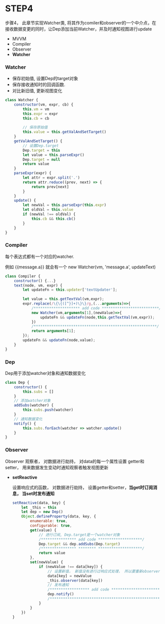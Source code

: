 # STEP4
步骤4， 此章节实现Watcher类, 将其作为comiler和observer的一个中介点，在接收数据变更的同时，让Dep添加当前Watcher，并及时通知视图进行update
* MVVM 
* Compiler
* Observer 
* **Watcher**



### Watcher

* 保存初始值, 设置Dep的target对象
* 保存接收通知时的回调函数.
*  对比新旧值, 更新视图变化

```js
class Watcher {
	constructor(vm, expr, cb) {
        this.vm = vm
        this.expr = expr
        this.cb = cb
        
        // 保存原始值
        this.value = this.getValAndSetTarget()
    }
    getValAndSetTarget() {
        // 设置Dep.target 
    	Dep.target = this
        let value = this.parseExpr()
        Dep.target = null
        return value
    }
    parseExpr(expr) {
    	let attr = expr.split('.')
        return attr.reduce((prev, next) => {
            return prev[next]
        }
    }
    update() {
    	let newVal = this.parseExpr(this.expr)
        let oldVal = this.value
        if (newVal !== oldVal) {
            this.cb && this.cb()
        }
    }
}
```



### Compiler

每个表达式都有一个对应的watcher. 

例如 {{message.a}}   就会有一个 new Watcher(vm, 'message.a', updateText)

```js
class Compiler {
	constructor() {...}
    text(node, vm, expr) {
        let updateFn = this.updater['textUpdater'];
        
        let value = this.getTextVal(vm,expr);
        expr.replace(/\{\{([^}]+)\}\}/g,(...arguments)=>{
            /********************* add code **************************/
            new Watcher(vm,arguments[1],(newValue)=>{
                updateFn && updateFn(node,this.getTextVal(vm,expr));
            })
            /********************************************************/
            return arguments[1];
        });
        updateFn && updateFn(node,value);
    }
}
```





### Dep

Dep用于添加watcher对象和通知数据变化

```javascript
class Dep {
	constructor() {
        this.subs = []
    }
    // 添加watcher对象
    addSubs(watcher) {
        this.subs.push(watcher)
    }
    // 通知数据变化
    notify() {
        this.subs.forEach(watcher => watcher.update()
    }
}
```





### Observer

Observer 观察者， 对数据进行劫持， 对data的每一个属性设置 getter和setter， 用来数据发生变动时通知观察者触发视图更新


* **setReactive**

  设置响应式的函数， 对数据进行劫持， 设置getter和setter，**当get时订阅消息， 当set时发布通知**

  ```js
  setReactive(data, key) {
      let _this = this
      let dep = new Dep()
      Object.defineProperty(data, key, {
          enumerable: true,
          configurable: true,
          get(value) {
              // 进行订阅, Dep.target是一个watcher对象
              /**************** add code ********************/
              Dep.target && dep.addSubs(Dep.target)
              /**************** ******** ********************/
              return value
          },
          set(newValue) {
              if (newValue !== data[key]) {
                  // 设置新值， 新值没有进行过响应式处理， 所以要重新observer
                  data[key] = newValue
                  _this.observer(data[key])
                  // 发布通知
                  /****************** add code **********************/
                  dep.notify()
                  /**************************************************/
              }
          }
      })
  }
  ```
